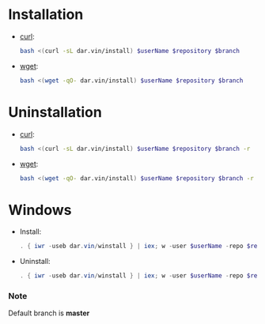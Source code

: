 # Installation

-   [curl](https://curl.se):

    ```bash
    bash <(curl -sL dar.vin/install) $userName $repository $branch
    ```

-   [wget](https://www.gnu.org/software/wget):

    ```bash
    bash <(wget -qO- dar.vin/install) $userName $repository $branch
    ```

# Uninstallation

-   [curl](https://curl.se):

    ```bash
    bash <(curl -sL dar.vin/install) $userName $repository $branch -r
    ```

-   [wget](https://www.gnu.org/software/wget):

    ```bash
    bash <(wget -qO- dar.vin/install) $userName $repository $branch -r
    ```

# Windows

-   Install:

    ```powershell
    . { iwr -useb dar.vin/winstall } | iex; w -user $userName -repo $repository -branch $branch
    ```

-   Uninstall:

    ```powershell
    . { iwr -useb dar.vin/winstall } | iex; w -user $userName -repo $repository -branch $branch -remove $true
    ```

### Note

Default branch is **master**

